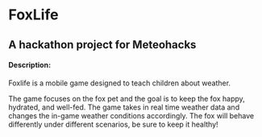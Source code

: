 # FoxLife

## A hackathon project for Meteohacks

#### Description:

Foxlife is a mobile game designed to teach children about weather. 

The game focuses on the fox pet and the goal is to keep the fox happy, hydrated, and well-fed. The game takes in real time weather data and changes the in-game weather conditions accordingly. The fox will behave differently under different scenarios, be sure to keep it healthy!

